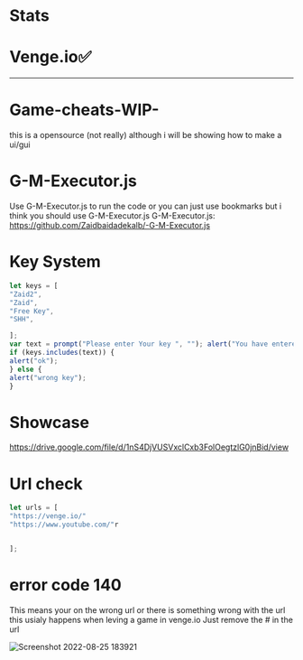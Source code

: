 # Stats 

# Venge.io✅
____________________________________________________________________________________________________________

# Game-cheats-WIP-
this is a opensource (not really) although i will be showing how to make a ui/gui  
# G-M-Executor.js
 Use G-M-Executor.js to run the code or you can just use bookmarks but i think you should use G-M-Executor.js
  G-M-Executor.js: https://github.com/Zaidbaidadekalb/-G-M-Executor.js
  
  # Key System 
  ``` js
  let keys = [
"Zaid2",
"Zaid",
"Free Key",
"SHH",

];
var text = prompt("Please enter Your key ", ""); alert("You have entered " + text + " Is this the correct key?"); 
if (keys.includes(text)) {
 alert("ok");
} else {
alert("wrong key");
}

``` 

# Showcase
https://drive.google.com/file/d/1nS4DjVUSVxclCxb3FolOegtzlG0jnBid/view
# Url check 
``` javascript
let urls = [
"https://venge.io/"
"https://www.youtube.com/"r


];
```

# error code 140
This means your on the wrong url or there is something wrong with the url 
this usialy happens when leving a game in venge.io 
Just remove the # in the url 

![Screenshot 2022-08-25 183921](https://user-images.githubusercontent.com/87798207/186780973-efd0e4cc-bd0f-4132-8ee2-66ef34f4ecf8.png)
